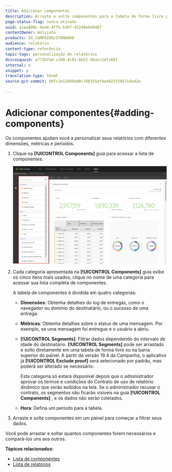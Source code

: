 ```yaml
---
title: Adicionar componentes
description: Arraste e solte componentes para a tabela de forma livre para começar a filtrar seus dados e criar seu relatório.
page-status-flag: nunca ativado
uuid: a1aa880c-4ee8-4ffb-b3bf-45249e6d446f
contentOwner: molviato
products: SG_CAMPAIGN/STANDARD
audience: relatório
content-type: referência
topic-tags: personalização de relatórios
discoiquuid: a773b7a8-c290-4c81-bb52-48acc14fc89f
internal: n
snippet: y
translation-type: tm+mt
source-git-commit: 00fc2e12669a00c788355ef4e492375957cdad2e

---
```



# Adicionar componentes{#adding-components}

Os componentes ajudam você a personalizar seus relatórios com diferentes dimensões, métricas e períodos.

1. Clique na **[!UICONTROL Components]** guia para acessar a lista de componentes.

   ![](assets/dynamic_report_components.png)

1. Cada categoria apresentada na **[!UICONTROL Components]** guia exibe os cinco itens mais usados, clique no nome de uma categoria para acessar sua lista completa de componentes.

   A tabela de componentes é dividida em quatro categorias:

   * **Dimensões**: Obtenha detalhes do log de entregas, como o navegador ou domínio do destinatário, ou o sucesso de uma entrega.
   * **Métricas**: Obtenha detalhes sobre o status de uma mensagem. Por exemplo, se uma mensagem foi entregue e o usuário a abriu.
   * **[!UICONTROL Segments]**: Filtrar dados dependendo do intervalo de idade do destinatário. **[!UICONTROL Segments]** pode ser arrastado e solto diretamente em uma tabela de forma livre ou na barra superior do painel. A partir da versão 19.4 da Campanha, o aplicativo já **[!UICONTROL Exclude proof]** será selecionado por padrão, mas poderá ser alterado se necessário.

      Esta categoria só estará disponível depois que o administrador aprovar os termos e condições do Contrato de uso de relatório dinâmico que serão exibidos na tela. Se o administrador recusar o contrato, os segmentos não ficarão visíveis na guia **[!UICONTROL Components]** , e os dados não serão coletados.

   * **Hora**: Defina um período para a tabela.

1. Arraste e solte componentes em um painel para começar a filtrar seus dados.

Você pode arrastar e soltar quantos componentes forem necessários e compará-los uns aos outros.

**Tópicos relacionados:**

* [Lista de componentes](../../reporting/using/list-of-components-.md)
* [Lista de relatórios](../../reporting/using/defining-the-report-period.md)

